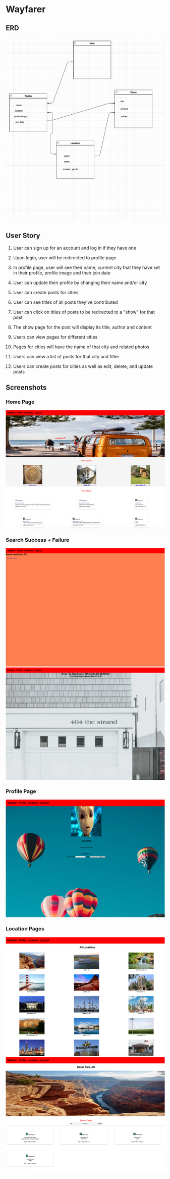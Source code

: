 # Wayfarer

## ERD 

![ERD](./static/images/ERD.png)

## User Story

1. User can sign up for an account and log in if they have one 
2. Upon login, user will be redirected to profile page 
3. In profile page, user will see their name, current city that they have set in their profile, profile image and their join date 

4. User can update their profile by changing their name and/or city 
5. User can create posts for cities 
6. User can see titles of all posts they've contributed

7. User can click on titles of posts to be redirected to a "show" for that post 
8. The show page for the post will display its title, author and content 
9. Users can view pages for different cities 

10. Pages for cities will have the name of that city and related photos 
11. Users can view a list of posts for that city and filter 
12. Users can create posts for cities as well as edit, delete, and update posts 


## Screenshots 


### Home Page 

![HOME](./static/images/web1.png)

### Search Success + Failure 

![SEARCH](./static/images/search1.png)
![BAD SEARCH](./static/images/search2.png)


### Profile Page

![PROFILE](./static/images/profilepage.png)

### Location Pages

![LOCATIONLIST](./static/images/locationlist.png)
![LOCATIONDETAIL](./static/images/locationdetail.png)